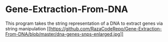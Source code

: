 # Gene-Extraction-From-DNA
This program takes the string representation of a DNA to extract genes via string manipulation
[[https://github.com/RazaCodeRepo/Gene-Extraction-From-DNA/blob/master/dna-genes-snps-enlarged.jpg]]
